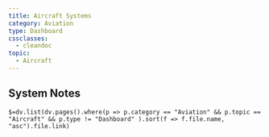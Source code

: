 ```yaml
---
title: Aircraft Systems
category: Aviation
type: Dashboard
cssclasses:
  - cleandoc
topic:
  - Aircraft
---
```

## System Notes
`$=dv.list(dv.pages().where(p => p.category == "Aviation" && p.topic == "Aircraft" && p.type != "Dashboard" ).sort(f => f.file.name, "asc").file.link)`
